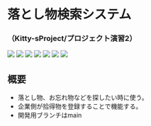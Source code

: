 # 落とし物検索システム
### （Kitty-sProject/プロジェクト演習2）
<img src="https://img.shields.io/badge/php-v5.6~-red"> <img src="https://img.shields.io/badge/mysql-v5.7~-yellow"> <img src="https://img.shields.io/badge/jquery-v3.5.1-green"> <img src="https://img.shields.io/badge/html-orange"> <img src="https://img.shields.io/badge/css-orange"> <img src="https://img.shields.io/badge/javascript-orange">
<img src="https://img.shields.io/badge/PHPMailer-v6.1.8-blue">  
## 概要
 - 落とし物、お忘れ物などを探したい時に使う。
 - 企業側が拾得物を登録することで機能する。
 - 開発用ブランチはmain

